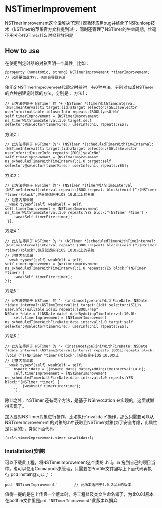 # NSTimerImprovement
NSTimerImprovement这个库解决了定时器循环应用bug并结合了NSRunloop技术（NSTimer的苹果官方文档提到过），同时还管理了NSTimer的生命周期，丝毫不用关心NSTimer什么时候释放问题

## How to use
在使用到定时器的对象声明一个属性，比如：
```
@property (nonatomic, strong) NSTimerImprovement *timerImprovement;   // 必须要如此才行，否则会导致崩溃
```
使用定NSTimerImprovement代替定时器时，有6种方法，分别对应着NSTimer的六种创建定时器的方法，分别是：
方法1：
```
// 此方法等同于 NSTimer 的 "+ (NSTimer *)timerWithTimeInterval:(NSTimeInterval)ti target:(id)aTarget selector:(SEL)aSelector userInfo:(nullable id)userInfo repeats:(BOOL)yesOrNo"
self.timerImprovement = [NSTimerImprovement ns_timerWithTimeInterval:1.0 target:self selector:@selector(timerFire:) userInfo:nil repeats:YES];
```
方法2：
```
// 此方法等同于 NSTimer 的"+ (NSTimer *)scheduledTimerWithTimeInterval:(NSTimeInterval)ti target:(id)aTarget selector:(SEL)aSelector userInfo:(id)userInfo repeats:(BOOL)yesOrNo"
self.timerImprovement = [NSTimerImprovement ns_scheduledTimerWithTimeInterval:1.0 target:self selector:@selector(timerFire:) userInfo:nil repeats:YES];
```
方法3：
```
// 此方法等同于 NSTimer 的"+ (NSTimer *)timerWithTimeInterval:(NSTimeInterval)interval repeats:(BOOL)repeats block:(void (^)(NSTimer *timer))block",但是仅适用于iOS 10.0以上的系统
// 注意内存泄漏
__weak typeof(self) weakSelf = self;
self.timerImprovement = [NSTimerImprovement ns_timerWithTimeInterval:1.0 repeats:YES block:^(NSTimer *timer) {
    [weakSelf timerFire:timer];
 }];
```
方法4：
```
// 此方法等同于 NSTimer 的 "+ (NSTimer *)scheduledTimerWithTimeInterval:(NSTimeInterval)interval repeats:(BOOL)repeats block:(void (^)(NSTimer *timer))block",但是仅适用于iOS 10.0以上的系统
// 注意内存泄漏
__weak typeof(self) weakSelf = self;
self.timerImprovement = [NSTimerImprovement ns_scheduledTimerWithTimeInterval:1.0 repeats:YES block:^(NSTimer *timer) {
    [weakSelf timerFire:timer];
}];
```
方法5：
```
// 此方法等同于 NSTimer 的 "- (instancetype)initWithFireDate:(NSDate *)date interval:(NSTimeInterval)ti target:(id)t selector:(SEL)s userInfo:(nullable id)ui repeats:(BOOL)rep"
NSDate *date = [[NSDate date] dateByAddingTimeInterval:10.0];
    self.timerImprovement = [NSTimerImprovement ns_scheduledTimerWithFireDate:date interval:1.0 target:self selector:@selector(timerFire:) userInfo:nil repeats:YES];
```
方法6：
```
// 此方法等同于 NSTimer 的 "- (instancetype)initWithFireDate:(NSDate *)date interval:(NSTimeInterval)interval repeats:(BOOL)repeats block:(void (^)(NSTimer *timer))block",但是仅限于iOS 10.0以上
// 注意内存泄露
__weak typeof(self) weakSelf = self;
    NSDate *date = [[NSDate date] dateByAddingTimeInterval:10.0];
    self.timerImprovement = [NSTimerImprovement ns_scheduledTimerWithFireDate:date interval:1.0 repeats:YES block:^(NSTimer *timer) {
        [weakSelf timerFire:timer];
    }];
```
除此之外，NSTimer 还有两个方法，是基于 NSInvocation 来实现的，这里就懒得实现了。

加入要对NSTimer对象进行操作，比如执行'invalidate'操作，那么只需要可以从 NSTimerImprovement 的对象的.h中获取到NSTimer对象(为了安全考虑，此属性是只读的），类似下面代码：
```
[self.timerImprovement.timer invalidate];
```

### Installation(安装）

可以下载此工程，将NSTimerImprovement这个类的 .h 与 .m 拖到自己的项目当中。也可以使用Cocoapods来管理，只需要在Podfile文件里写上下面代码再执行'pod install'就可以了：
```
pod 'NSTimerImprovement'        // 此版本适用于0.0.2以上的版本
```
值得一提的是在上传第一个版本时，将工程以及类文件命名错了，为此0.0.1版本在podfile文件里是```pod 'NSTimerInprovement'```此版本以摒弃



